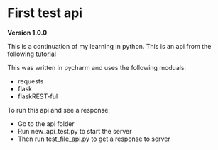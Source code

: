 # First test api

**Version 1.0.0**

This is a continuation of my learning in python. This is an api from the following [tutorial](https://www.youtube.com/watch?v=GMppyAPbLYk)

This was written in pycharm and uses the following moduals:
  
* requests
* flask
* flaskREST-ful


To run this api and see a response:
* Go to the api folder
* Run new_api_test.py to start the server
* Then run test_file_api.py to get a response to server
